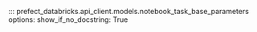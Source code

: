 ::: prefect_databricks.api_client.models.notebook_task_base_parameters
    options:
      show_if_no_docstring: True